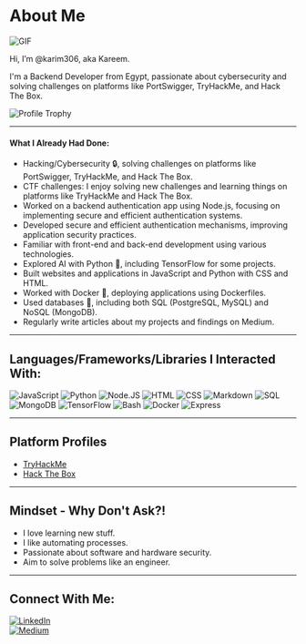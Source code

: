 # About Me

![GIF](https://user-images.githubusercontent.com/74038190/212751818-13da6fd2-27ca-45c4-9c64-3940ccfa6fd3.gif)

Hi, I’m @karim306, aka Kareem.

I'm a Backend Developer from Egypt, passionate about cybersecurity and solving challenges on platforms like PortSwigger, TryHackMe, and Hack The Box.

![Profile Trophy](https://github-profile-trophy.vercel.app/?username=karim306)

---

#### What I Already Had Done:
- Hacking/Cybersecurity 🔒, solving challenges on platforms like PortSwigger, TryHackMe, and Hack The Box.
- CTF challenges: I enjoy solving new challenges and learning things on platforms like TryHackMe and Hack The Box.
- Worked on a backend authentication app using Node.js, focusing on implementing secure and efficient authentication systems.
- Developed secure and efficient authentication mechanisms, improving application security practices.
- Familiar with front-end and back-end development using various technologies.
- Explored AI with Python 🐍, including TensorFlow for some projects.
- Built websites and applications in JavaScript and Python with CSS and HTML.
- Worked with Docker 🐳, deploying applications using Dockerfiles.
- Used databases 📂, including both SQL (PostgreSQL, MySQL) and NoSQL (MongoDB).
- Regularly write articles about my projects and findings on Medium.

---

## Languages/Frameworks/Libraries I Interacted With:


![JavaScript](https://img.shields.io/badge/%3C%2F%3E-JavaScript-F7DF1E?style=flat&logo=javascript&logoColor=black)
![Python](https://img.shields.io/badge/%3C%2F%3E-Python-3776AB?style=flat&logo=python&logoColor=white)
![Node.JS](https://img.shields.io/badge/%3C%2F%3E-Node.js-339933?style=flat&logo=node.js&logoColor=white)
![HTML](https://img.shields.io/badge/HTML-E34F26?style=flat&logo=html5&logoColor=white)
![CSS](https://img.shields.io/badge/CSS-1572B6?style=flat&logo=css3&logoColor=white)
![Markdown](https://img.shields.io/badge/Markdown-333333?style=flat&logo=markdown&logoColor=white)
![SQL](https://img.shields.io/badge/SQL-336791?style=flat&logo=postgresql&logoColor=white)
![MongoDB](https://img.shields.io/badge/MongoDB-47A248?style=flat&logo=mongodb&logoColor=white)
![TensorFlow](https://img.shields.io/badge/TensorFlow-FF6F00?style=flat&logo=tensorflow&logoColor=white)
![Bash](https://img.shields.io/badge/Bash_Scripting-4EAA25?style=flat&logo=gnu-bash&logoColor=white)
![Docker](https://img.shields.io/badge/Docker-2496ED?style=flat&logo=docker&logoColor=white)
![Express](https://img.shields.io/badge/Express-404D59?style=flat&logo=express&logoColor=white)


---

## Platform Profiles

- [TryHackMe](https://tryhackme.com/p/0xFreind)
- [Hack The Box](https://www.hackthebox.com/home/users/profile/Karim306)

---

## Mindset - Why Don't Ask?!

- I love learning new stuff.
- I like automating processes.
- Passionate about software and hardware security.
- Aim to solve problems like an engineer.

---

## Connect With Me:
[![LinkedIn](https://img.shields.io/badge/-LinkedIn-0A66C2?style=flat-square&logo=linkedin&logoColor=white)](https://www.linkedin.com/in/kareem-ahmed-311b59344/)  
[![Medium](https://img.shields.io/badge/-Medium-12100E?style=flat-square&logo=medium&logoColor=white)](https://medium.com/@karimahmed011161)
